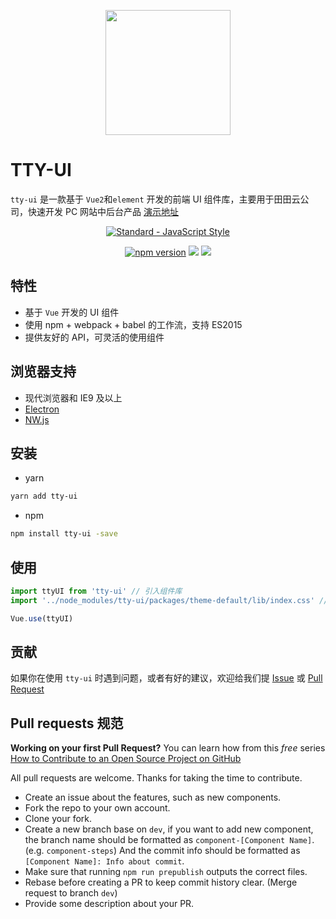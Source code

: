 <p align="center">
  <a href="https://at.aotu.io/">
    <img width="200" src="http://www.ttyun.com/images/index_logo.png">
  </a>
</p>

# TTY-UI

`tty-ui` 是一款基于 `Vue2`和`element` 开发的前端 UI 组件库，主要用于田田云公司，快速开发 PC 网站中后台产品
[演示地址](https://ttyundevgroup.github.io/tty-ui/dist/#/)

<p align="center">
  <a href="https://github.com/feross/standard">
    <img src="https://cdn.rawgit.com/feross/standard/master/badge.svg" alt="Standard - JavaScript Style">
  </a>
</p>
<p align="center">
<a href="https://www.npmjs.com/package/tty-ui"><img src="https://img.shields.io/badge/npm-1.0.1-brightgreen.svg" alt="npm version"></a> 
  <img src="https://img.shields.io/badge/build-passing-brightgreen.svg">
  <a href="https://www.npmjs.com/package/tty-ui"><img src="https://img.shields.io/badge/licence-MIT-blue.svg"></a> 
</p>

## 特性

- 基于 `Vue` 开发的 UI 组件
- 使用 npm + webpack + babel 的工作流，支持 ES2015
- 提供友好的 API，可灵活的使用组件

## 浏览器支持

- 现代浏览器和 IE9 及以上
- [Electron](http://electron.atom.io/)
- [NW.js](http://nwjs.io)

## 安装

- yarn

```bash
yarn add tty-ui
```

- npm 

```bash
npm install tty-ui -save
```

## 使用

```js
import ttyUI from 'tty-ui' // 引入组件库
import '../node_modules/tty-ui/packages/theme-default/lib/index.css' // 引入样式库

Vue.use(ttyUI)
```

## 贡献

如果你在使用 `tty-ui` 时遇到问题，或者有好的建议，欢迎给我们提 [Issue](https://github.com/ttyunDevGroup/tty-ui/issues) 或 [Pull Request](https://github.com/ttyunDevGroup/tty-ui/pulls)


## Pull requests 规范

**Working on your first Pull Request?** You can learn how from this *free* series
[How to Contribute to an Open Source Project on GitHub](https://egghead.io/series/how-to-contribute-to-an-open-source-project-on-github)

All pull requests are welcome. Thanks for taking the time to contribute.

- Create an issue about the features, such as new components.
- Fork the repo to your own account.
- Clone your fork.
- Create a new branch base on `dev`, if you want to add new component, the branch name should be formatted as `component-[Component Name]`. (e.g. `component-steps`) And the commit info should be formatted as `[Component Name]: Info about commit`.
- Make sure that running `npm run prepublish` outputs the correct files.
- Rebase before creating a PR to keep commit history clear. (Merge request to branch `dev`)
- Provide some description about your PR.
